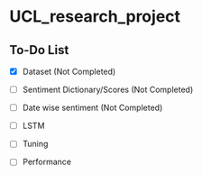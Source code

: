 # UCL_research_project

## To-Do List

* [x] Dataset (Not Completed)
* [ ] Sentiment Dictionary/Scores (Not Completed)
* [ ] Date wise sentiment (Not Completed)
* [ ] LSTM
* [ ] Tuning
* [ ] Performance

